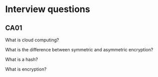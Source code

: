# Interview questions

## CA01

What is cloud computing?

What is the difference between symmetric and asymmetric encryption?

What is a hash?

What is encryption?
